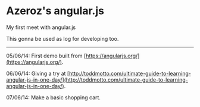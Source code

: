Azeroz's angular.js
==============

My first meet with angular.js

This gonna be used as log for developing too.

---------------------------------------------

05/06/14: First demo built from [https://angularjs.org/](https://angularjs.org/).

06/06/14: Giving a try at [http://toddmotto.com/ultimate-guide-to-learning-angular-js-in-one-day/](http://toddmotto.com/ultimate-guide-to-learning-angular-js-in-one-day/).

07/06/14: Make a basic shopping cart.